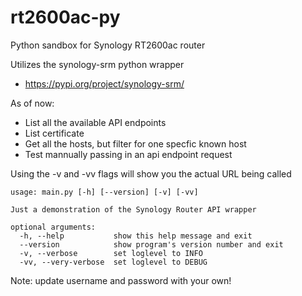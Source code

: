 # rt2600ac-py

Python sandbox for Synology RT2600ac router

Utilizes the synology-srm python wrapper
- https://pypi.org/project/synology-srm/

As of now:
  
- List all the available API endpoints
- List certificate
- Get all the hosts, but filter for one specfic known host
- Test mannually passing in an api endpoint request

Using the -v and -vv flags will show you the actual URL being called

    usage: main.py [-h] [--version] [-v] [-vv]

    Just a demonstration of the Synology Router API wrapper

    optional arguments:
      -h, --help           show this help message and exit
      --version            show program's version number and exit
      -v, --verbose        set loglevel to INFO
      -vv, --very-verbose  set loglevel to DEBUG

Note: update username and password with your own!
